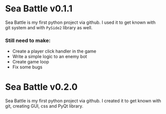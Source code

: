 # Sea Battle v0.1.1
Sea Battle is my first python project via github.
I used it to get known with git system and with `PySide2` library as well.

### Still need to make:
+ Create a player click handler in the game
+ Write a simple logic to an enemy bot
+ Create game loop
+ Fix some bugs

# Sea Battle v0.2.0
Sea Battle is my first python project via github.
I created it to get known with git, creating GUI, css and PyQt library.
